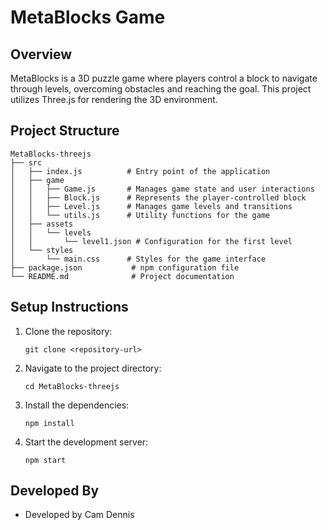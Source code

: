 # MetaBlocks Game

## Overview
MetaBlocks is a 3D puzzle game where players control a block to navigate through levels, overcoming obstacles and reaching the goal. This project utilizes Three.js for rendering the 3D environment.

## Project Structure
```
MetaBlocks-threejs
├── src
│   ├── index.js          # Entry point of the application
│   ├── game
│   │   ├── Game.js       # Manages game state and user interactions
│   │   ├── Block.js      # Represents the player-controlled block
│   │   ├── Level.js      # Manages game levels and transitions
│   │   └── utils.js      # Utility functions for the game
│   ├── assets
│   │   └── levels
│   │       └── level1.json # Configuration for the first level
│   └── styles
│       └── main.css      # Styles for the game interface
├── package.json           # npm configuration file
└── README.md              # Project documentation
```

## Setup Instructions
1. Clone the repository:
   ```
   git clone <repository-url>
   ```
2. Navigate to the project directory:
   ```
   cd MetaBlocks-threejs
   ```
3. Install the dependencies:
   ```
   npm install
   ```
4. Start the development server:
   ```
   npm start
   ```

## Developed By
- Developed by Cam Dennis
